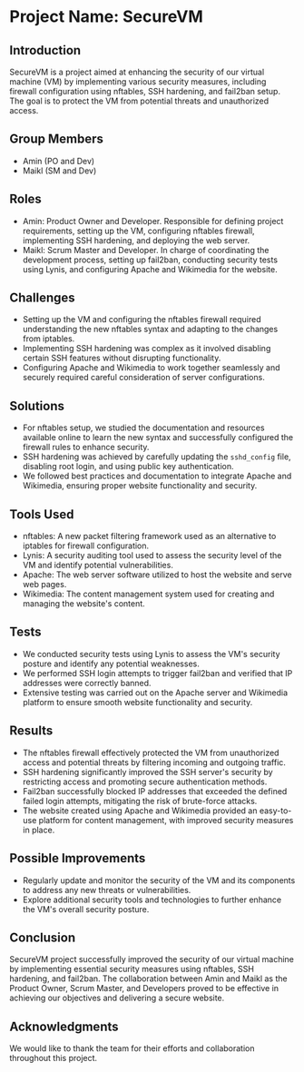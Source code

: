 # Project Name: SecureVM

## Introduction
SecureVM is a project aimed at enhancing the security of our virtual machine (VM) by implementing various security measures, including firewall configuration using nftables, SSH hardening, and fail2ban setup. The goal is to protect the VM from potential threats and unauthorized access.

## Group Members
- Amin (PO and Dev)
- Maikl (SM and Dev)

## Roles
- Amin: Product Owner and Developer. Responsible for defining project requirements, setting up the VM, configuring nftables firewall, implementing SSH hardening, and deploying the web server.
- Maikl: Scrum Master and Developer. In charge of coordinating the development process, setting up fail2ban, conducting security tests using Lynis, and configuring Apache and Wikimedia for the website.

## Challenges
- Setting up the VM and configuring the nftables firewall required understanding the new nftables syntax and adapting to the changes from iptables.
- Implementing SSH hardening was complex as it involved disabling certain SSH features without disrupting functionality.
- Configuring Apache and Wikimedia to work together seamlessly and securely required careful consideration of server configurations.

## Solutions
- For nftables setup, we studied the documentation and resources available online to learn the new syntax and successfully configured the firewall rules to enhance security.
- SSH hardening was achieved by carefully updating the `sshd_config` file, disabling root login, and using public key authentication.
- We followed best practices and documentation to integrate Apache and Wikimedia, ensuring proper website functionality and security.

## Tools Used
- nftables: A new packet filtering framework used as an alternative to iptables for firewall configuration.
- Lynis: A security auditing tool used to assess the security level of the VM and identify potential vulnerabilities.
- Apache: The web server software utilized to host the website and serve web pages.
- Wikimedia: The content management system used for creating and managing the website's content.

## Tests
- We conducted security tests using Lynis to assess the VM's security posture and identify any potential weaknesses.
- We performed SSH login attempts to trigger fail2ban and verified that IP addresses were correctly banned.
- Extensive testing was carried out on the Apache server and Wikimedia platform to ensure smooth website functionality and security.

## Results
- The nftables firewall effectively protected the VM from unauthorized access and potential threats by filtering incoming and outgoing traffic.
- SSH hardening significantly improved the SSH server's security by restricting access and promoting secure authentication methods.
- Fail2ban successfully blocked IP addresses that exceeded the defined failed login attempts, mitigating the risk of brute-force attacks.
- The website created using Apache and Wikimedia provided an easy-to-use platform for content management, with improved security measures in place.

## Possible Improvements
- Regularly update and monitor the security of the VM and its components to address any new threats or vulnerabilities.
- Explore additional security tools and technologies to further enhance the VM's overall security posture.

## Conclusion
SecureVM project successfully improved the security of our virtual machine by implementing essential security measures using nftables, SSH hardening, and fail2ban. The collaboration between Amin and Maikl as the Product Owner, Scrum Master, and Developers proved to be effective in achieving our objectives and delivering a secure website.

## Acknowledgments
We would like to thank the team for their efforts and collaboration throughout this project.
